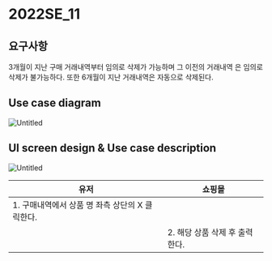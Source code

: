 # 2022SE_11

## 요구사항

3개월이 지난 구매 거래내역부터 임의로 삭제가 가능하며 그 이전의 거래내역
은 임의로 삭제가 불가능하다. 또한 6개월이 지난 거래내역은 자동으로 삭제된다.

## Use case diagram

![Untitled](https://user-images.githubusercontent.com/58579386/166129254-bd1e0b9f-7cd9-4d76-90cf-32d5129e9b7a.png)

## UI screen design & Use case description

![Untitled](https://user-images.githubusercontent.com/58579386/166129256-1ffe93f1-5a1c-4c7f-b1a2-d8b591ed8637.png)

| 유저 | 쇼핑몰 |
| --- | --- |
| 1. 구매내역에서 상품 명 좌측 상단의 X 클릭한다. |  |
|  | 2. 해당 상품 삭제 후 출력한다. |
